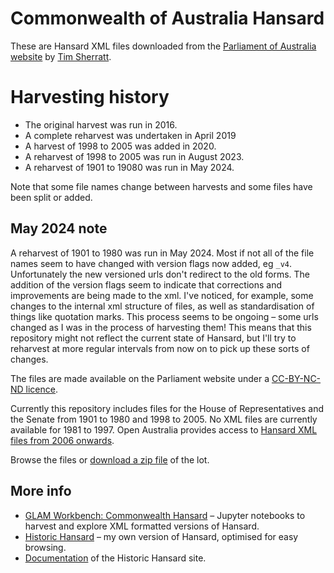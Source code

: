 # Commonwealth of Australia Hansard

These are Hansard XML files downloaded from the [Parliament of Australia website](http://parlinfo.aph.gov.au/parlInfo/search/summary/summary.w3p;adv%3Dyes;orderBy%3D_fragment_number,doc_date-rev;query%3DDataset%3Ahansardr,hansardr80;resCount%3DDefault) by [Tim Sherratt](http://timsherratt.org).

# Harvesting history

- The original harvest was run in 2016.
- A complete reharvest was undertaken in April 2019
- A harvest of 1998 to 2005 was added in 2020. 
- A reharvest of 1998 to 2005 was run in August 2023.
- A reharvest of 1901 to 19080 was run in May 2024.

Note that some file names change between harvests and some files have been split or added.

## May 2024 note

A reharvest of 1901 to 1980 was run in May 2024. Most if not all of the file names seem to have changed with version flags now added, eg `_v4`. Unfortunately the new versioned urls don't redirect to the old forms. The addition of the version flags seem to indicate that corrections and improvements are being made to the xml. I've noticed, for example, some changes to the internal xml structure of files, as well as standardisation of things like quotation marks. This process seems to be ongoing ­– some urls changed as I was in the process of harvesting them! This means that this repository might not reflect the current state of Hansard, but I'll try to reharvest at more regular intervals from now on to pick up these sorts of changes.

The files are made available on the Parliament website under a [CC-BY-NC-ND licence](http://www.aph.gov.au/Help/Disclaimer_Privacy_Copyright#c).

Currently this repository includes files for the House of Representatives and the Senate from 1901 to 1980 and 1998 to 2005. No XML files are currently available for 1981 to 1997. Open Australia provides access to [Hansard XML files from 2006 onwards](http://data.openaustralia.org.au/).

Browse the files or [download a zip file](https://github.com/wragge/hansard-xml/archive/master.zip) of the lot.

## More info

* [GLAM Workbench: Commonwealth Hansard](https://glam-workbench.net/hansard/) – Jupyter notebooks to harvest and explore XML formatted versions of Hansard.
* [Historic Hansard](http://historichansard.net/) – my own version of Hansard, optimised for easy browsing.
* [Documentation](http://timsherratt.org/digital-heritage-handbook/docs/historic-hansard/) of the Historic Hansard site.
